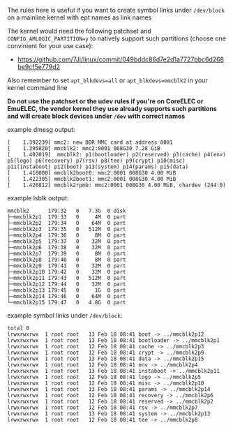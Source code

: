 The rules here is useful if you want to create symbol links under `/dev/block` on a mainline kernel with ept names as link names

The kernel would need the following patchset and `CONFIG_AMLOGIC_PARTITION=y` to natively support such partitions (choose one convinient for your use case):
 - https://github.com/7Ji/linux/commit/049bddc86d7e2d1a7727bbc6d268be9cf5e779d2

Also remember to set `apt_blkdevs=all` or `apt_blkdevs=mmcblk2` in your kernel command line

**Do not use the patchset or the udev rules if you're on CoreELEC or EmuELEC, the vendor kernel they use already supports such partitions and will create block devices under `/dev` with correct names**

example dmesg output:
```
[    1.392239] mmc2: new DDR MMC card at address 0001
[    1.395820] mmcblk2: mmc2:0001 008G30 7.28 GiB 
[    1.402019]  mmcblk2: p1(bootloader) p2(reserved) p3(cache) p4(env) p5(logo) p6(recovery) p7(rsv) p8(tee) p9(crypt) p10(misc) p11(instaboot) p12(boot) p13(system) p14(params) p15(data)
[    1.418000] mmcblk2boot0: mmc2:0001 008G30 4.00 MiB 
[    1.422305] mmcblk2boot1: mmc2:0001 008G30 4.00 MiB 
[    1.426812] mmcblk2rpmb: mmc2:0001 008G30 4.00 MiB, chardev (244:0)
```
example lsblk output:
```
mmcblk2      179:32   0   7.3G  0 disk
├─mmcblk2p1  179:33   0     4M  0 part 
├─mmcblk2p2  179:34   0    64M  0 part 
├─mmcblk2p3  179:35   0   512M  0 part 
├─mmcblk2p4  179:36   0     8M  0 part 
├─mmcblk2p5  179:37   0    32M  0 part 
├─mmcblk2p6  179:38   0    32M  0 part 
├─mmcblk2p7  179:39   0     8M  0 part 
├─mmcblk2p8  179:40   0     8M  0 part 
├─mmcblk2p9  179:41   0    32M  0 part 
├─mmcblk2p10 179:42   0    32M  0 part 
├─mmcblk2p11 179:43   0   512M  0 part 
├─mmcblk2p12 179:44   0    32M  0 part 
├─mmcblk2p13 179:45   0     1G  0 part 
├─mmcblk2p14 179:46   0    64M  0 part 
└─mmcblk2p15 179:47   0   4.8G  0 part
```

example symbol links under `/dev/block`:
```
total 0
lrwxrwxrwx  1 root root   13 Feb 18 08:41 boot -> ../mmcblk2p12
lrwxrwxrwx  1 root root   13 Feb 18 08:41 bootloader -> ../mmcblk2p1
lrwxrwxrwx  1 root root   12 Feb 18 08:41 cache -> ../mmcblk2p3
lrwxrwxrwx  1 root root   12 Feb 18 08:41 crypt -> ../mmcblk2p9
lrwxrwxrwx  1 root root   13 Feb 18 08:41 data -> ../mmcblk2p15
lrwxrwxrwx  1 root root   12 Feb 18 08:41 env -> ../mmcblk2p4
lrwxrwxrwx  1 root root   13 Feb 18 08:41 instaboot -> ../mmcblk2p11
lrwxrwxrwx  1 root root   12 Feb 18 08:41 logo -> ../mmcblk2p5
lrwxrwxrwx  1 root root   12 Feb 18 08:41 misc -> ../mmcblk2p10
lrwxrwxrwx  1 root root   13 Feb 18 08:41 params -> ../mmcblk2p14
lrwxrwxrwx  1 root root   12 Feb 18 08:41 recovery -> ../mmcblk2p6
lrwxrwxrwx  1 root root   12 Feb 18 08:41 reserved -> ../mmcblk2p2
lrwxrwxrwx  1 root root   12 Feb 18 08:41 rsv -> ../mmcblk2p7
lrwxrwxrwx  1 root root   13 Feb 18 08:41 system -> ../mmcblk2p13
lrwxrwxrwx  1 root root   12 Feb 18 08:41 tee -> ../mmcblk2p8
```
